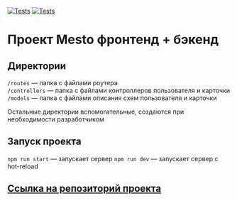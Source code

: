 [![Tests](https://github.com/Jack1ee7/express-mesto-gha/actions/workflows/tests-13-sprint.yml/badge.svg)](https://github.com/Jack1ee7/express-mesto-gha/actions/workflows/tests-13-sprint.yml) [![Tests](https://github.com/Jack1ee7/express-mesto-gha/actions/workflows/tests-14-sprint.yml/badge.svg)](https://github.com/Jack1ee7/express-mesto-gha/actions/workflows/tests-14-sprint.yml)
# Проект Mesto фронтенд + бэкенд

## Директории

`/routes` — папка с файлами роутера  
`/controllers` — папка с файлами контроллеров пользователя и карточки   
`/models` — папка с файлами описания схем пользователя и карточки  
  
Остальные директории вспомогательные, создаются при необходимости разработчиком

## Запуск проекта

`npm run start` — запускает сервер
`npm run dev` — запускает сервер с hot-reload

## [Ссылка на репозиторий проекта](https://github.com/Jack1ee7/express-mesto-gha)
